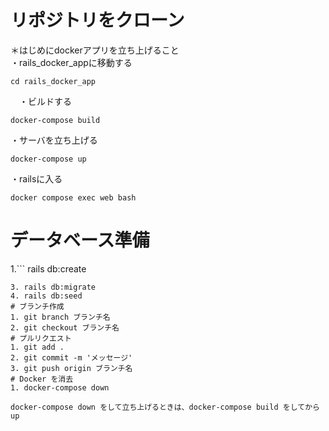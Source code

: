 # リポジトリをクローン
＊はじめにdockerアプリを立ち上げること  
・rails_docker_appに移動する
```
cd rails_docker_app
```
　・ビルドする
```
docker-compose build
```
・サーバを立ち上げる
```
docker-compose up
```
・railsに入る
```
docker compose exec web bash
```
# データベース準備  
1.```
   rails db:create
   ```
3. rails db:migrate
4. rails db:seed
# ブランチ作成 
1. git branch ブランチ名
2. git checkout ブランチ名
# プルリクエスト
1. git add .
2. git commit -m 'メッセージ'
3. git push origin ブランチ名
# Docker を消去
1. docker-compose down

docker-compose down をして立ち上げるときは、docker-compose build をしてから　up

